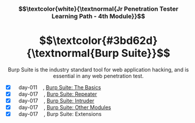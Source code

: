 <h3 align="center"> $$\textcolor{white}{\textnormal{Jr Penetration Tester Learning Path - 4th Module}}$$ </h3>

<h1 align="center"> $$\textcolor{#3bd62d}{\textnormal{Burp Suite}}$$ </h1>

<p align="center">Burp Suite is the industry standard tool for web application hacking, and is essential in any web penetration test.</p>

- [x] &nbsp;&nbsp;  day-011 &nbsp;&nbsp;&nbsp;, [Burp Suite: The Basics](https://github.com/RosanaFSS/TryHackMe/blob/Jr-Penetration-Tester-learning-path/4.1.%20Burp%20Suite%20the%20Basics.md)
- [x] &nbsp;&nbsp;  day-017 &nbsp;&nbsp;&nbsp;, [Burp Suite: Repeater](https://github.com/RosanaFSS/TryHackMe/blob/Jr-Penetration-Tester-learning-path/4.2.%20Burp%20Suite%3A%20Repeater.md)
- [x] &nbsp;&nbsp;  day-017 &nbsp;&nbsp;&nbsp;, [Burp Suite: Intruder](https://github.com/RosanaFSS/TryHackMe/blob/Jr-Penetration-Tester-learning-path/4.3.%20Burp%20Suite%3A%20Intruder.md)
- [x] &nbsp;&nbsp;  day-017 &nbsp;&nbsp;&nbsp;, [Burp Suite: Other Modules](https://github.com/RosanaFSS/TryHackMe/blob/Jr-Penetration-Tester-learning-path/4.4.%20Burp%20Suite%3A%20Other%20Modules.md)
- [x] &nbsp;&nbsp;  day-017 &nbsp;&nbsp;&nbsp;, Burp Suite: Extensions
